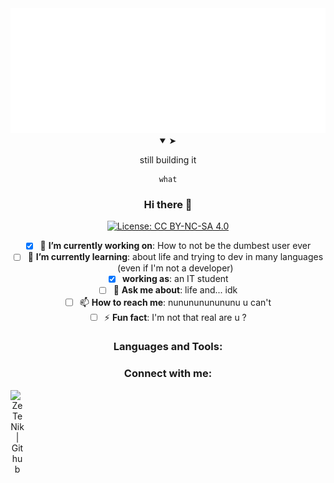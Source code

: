 <!--u can't put css into github's readme-->
<!--<head>
    <style>
        /*This hides the default char of details (for chrome)*/
        details > summary {
            list-style: none;
        }
        /*This hides the default char of details (for firefox)*/
        details > summary::marker {
            display: none;
        }
        /*allows you to put something after or before*/
        details[open] > summary:after{
            content: "";
        }
    </style>
</head>-->
<!---->
<!--
<p align="left"><strong><samp>「</samp></strong></p>
    <p align="center">
        <samp><br>
        Why don't you try to improve<br>
        THE world and not YOUR world
        </samp><br>
    </p>
<p align="right"><strong><samp>」</samp></strong></p>
-->
<div>
   <img src="index.svg" width="600" height="200" alt="css-in-readme">
</div>
<details align="center" open>
<!--if you set your details hidden you can replace it with the line right after-->
<!--It will add something after your details char-->
<summary>&#10148;</summary>
<p align="center">
    still building it

    what
</div>


### Hi there 👋

<!--
**ZeTeNik/ZeTeNik** is a ✨ _special_ ✨ repository because its `README.md` (this file) appears on your GitHub profile.
-->
[![License: CC BY-NC-SA 4.0](https://img.shields.io/badge/License-CC%20BY--NC--SA%204.0-lightgrey.svg)](https://creativecommons.org/licenses/by-nc-sa/4.0/)
<!--Here are some ideas to get you started:-->
- [x] 🔭 **I’m currently working on**: How to not be the dumbest user ever
- [ ] 🌱 **I’m currently learning**: about life and trying to dev in many languages (even if I'm not a developer)
- [x] **working as**: an IT student
- [ ] 💬 **Ask me about**: life and... idk
- [ ] 📫 **How to reach me**: nununununununu u can't
- [ ] ⚡ **Fun fact**: I'm not that real are u ?

### Languages and Tools:


### Connect with me:
<!--website incoming-->
[<img align="left" alt="ZeTeNik | Github" width="22px" src="https://cdn.jsdelivr.net/npm/simple-icons@v4/icons/github.svg"/>][github]

<!-- <details> -->
[github]: https://github.com/ZeTeNik

<!--
all images:
https://github.com/fluidicon.png
-->
</details>

<!--

hiding the <details> default char:
https://stackoverflow.com/questions/6195329/how-can-you-hide-the-arrow-that-is-displayed-by-default-on-the-html5-details-e

going further with <details>:
https://blog.teamtreehouse.com/use-details-summary-elements

for the chars:
https://copypastecharacter.com/all-characters
-->